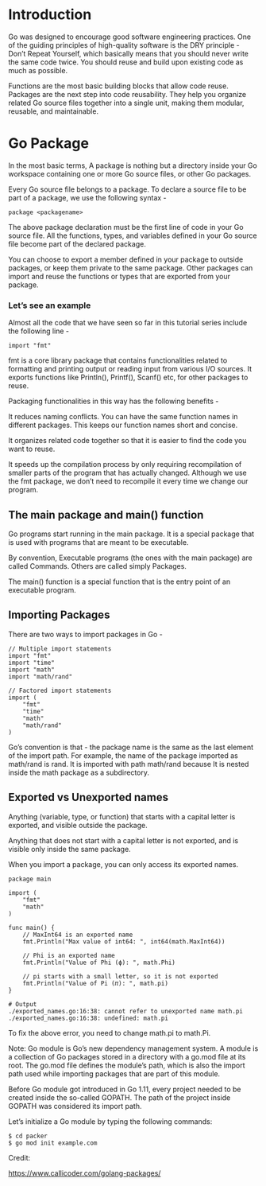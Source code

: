 # Introduction

Go was designed to encourage good software engineering practices. One of the guiding principles of high-quality software is the DRY principle - Don’t Repeat Yourself, which basically means that you should never write the same code twice. You should reuse and build upon existing code as much as possible.

Functions are the most basic building blocks that allow code reuse. Packages are the next step into code reusability. They help you organize related Go source files together into a single unit, making them modular, reusable, and maintainable.

# Go Package

In the most basic terms, A package is nothing but a directory inside your Go workspace containing one or more Go source files, or other Go packages.

Every Go source file belongs to a package. To declare a source file to be part of a package, we use the following syntax -

```
package <packagename>
```

The above package declaration must be the first line of code in your Go source file. All the functions, types, and variables defined in your Go source file become part of the declared package.

You can choose to export a member defined in your package to outside packages, or keep them private to the same package. Other packages can import and reuse the functions or types that are exported from your package.

### Let’s see an example

Almost all the code that we have seen so far in this tutorial series include the following line -

```
import "fmt"
```

fmt is a core library package that contains functionalities related to formatting and printing output or reading input from various I/O sources. It exports functions like Println(), Printf(), Scanf() etc, for other packages to reuse.

Packaging functionalities in this way has the following benefits -

It reduces naming conflicts. You can have the same function names in different packages. This keeps our function names short and concise.

It organizes related code together so that it is easier to find the code you want to reuse.

It speeds up the compilation process by only requiring recompilation of smaller parts of the program that has actually changed. Although we use the fmt package, we don’t need to recompile it every time we change our program.

## The main package and main() function

Go programs start running in the main package. It is a special package that is used with programs that are meant to be executable.

By convention, Executable programs (the ones with the main package) are called Commands. Others are called simply Packages.

The main() function is a special function that is the entry point of an executable program.

## Importing Packages

There are two ways to import packages in Go -

```
// Multiple import statements
import "fmt"
import "time"
import "math"
import "math/rand"
```

```
// Factored import statements
import (
	"fmt"
	"time"
	"math"
    "math/rand"
)
```

Go’s convention is that - the package name is the same as the last element of the import path. For example, the name of the package imported as math/rand is rand. It is imported with path math/rand because It is nested inside the math package as a subdirectory.

## Exported vs Unexported names

Anything (variable, type, or function) that starts with a capital letter is exported, and visible outside the package.

Anything that does not start with a capital letter is not exported, and is visible only inside the same package.

When you import a package, you can only access its exported names.

```
package main

import (
	"fmt"
	"math"
)

func main() {
	// MaxInt64 is an exported name
	fmt.Println("Max value of int64: ", int64(math.MaxInt64))

	// Phi is an exported name
	fmt.Println("Value of Phi (ϕ): ", math.Phi)

	// pi starts with a small letter, so it is not exported
	fmt.Println("Value of Pi (𝜋): ", math.pi)
}
```

```
# Output
./exported_names.go:16:38: cannot refer to unexported name math.pi
./exported_names.go:16:38: undefined: math.pi
```

To fix the above error, you need to change math.pi to math.Pi.

Note: Go module is Go’s new dependency management system. A module is a collection of Go packages stored in a directory with a go.mod file at its root. The go.mod file defines the module’s path, which is also the import path used while importing packages that are part of this module.

Before Go module got introduced in Go 1.11, every project needed to be created inside the so-called GOPATH. The path of the project inside GOPATH was considered its import path.

Let’s initialize a Go module by typing the following commands:

```
$ cd packer
$ go mod init example.com
```

Credit:

https://www.callicoder.com/golang-packages/
